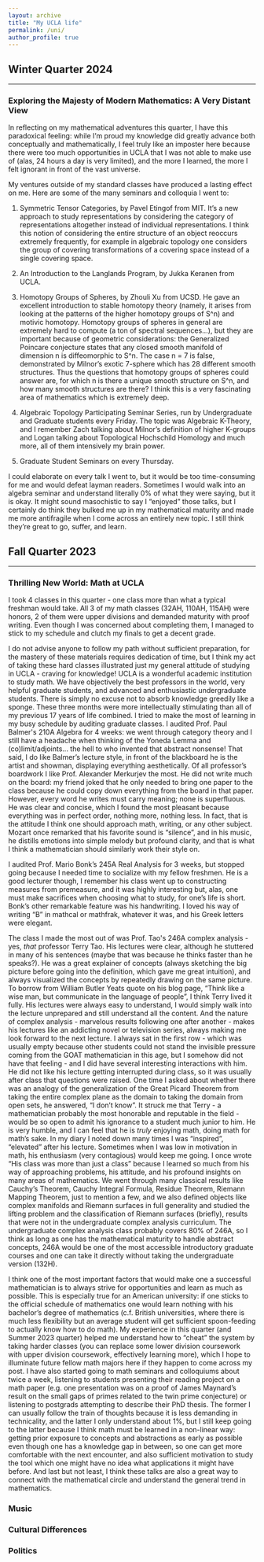 ```yaml
---
layout: archive
title: "My UCLA life"
permalink: /uni/
author_profile: true
---
```


## Winter Quarter 2024
------
### Exploring the Majesty of Modern Mathematics: A Very Distant View
In reflecting on my mathematical adventures this quarter, I have this paradoxical feeling: while I’m proud my knowledge did greatly advance both conceptually and mathematically, I feel truly like an imposter here because there were too much opportunities in UCLA that I was not able to make use of (alas, 24 hours a day is very limited), and the more I learned, the more I felt ignorant in front of the vast universe.

My ventures outside of my standard classes have produced a lasting effect on me. Here are some of the many seminars and colloquia I went to:

1. Symmetric Tensor Categories, by Pavel Etingof from MIT. It’s a new approach to study representations by considering the category of representations altogether instead of individual representations. I think this notion of considering the entire structure of an object reoccurs extremely frequently, for example in algebraic topology one considers the group of covering transformations of a covering space instead of a single covering space. 

2. An Introduction to the Langlands Program, by Jukka Keranen from UCLA. 

3. Homotopy Groups of Spheres, by Zhouli Xu from UCSD. He gave an excellent introduction to stable homotopy theory (namely, it arises from looking at the patterns of the higher homotopy groups of S^n) and motivic homotopy. Homotopy groups of spheres in general are extremely hard to compute (a ton of spectral sequences…), but they are important because of geometric considerations: the Generalized Poincare conjecture states that any closed smooth manifold of dimension n is diffeomorphic to S^n. The case n = 7 is false, demonstrated by Milnor’s exotic 7-sphere which has 28 different smooth structures. Thus the questions that homotopy groups of spheres could answer are, for which n is there a unique smooth structure on S^n, and how many smooth structures are there? I think this is a very fascinating area of mathematics which is extremely deep.

4. Algebraic Topology Participating Seminar Series, run by Undergraduate and Graduate students every Friday. The topic was Algebraic K-Theory, and I remember Zach talking about Milnor’s definition of higher K-groups and Logan talking about Topological Hochschild Homology and much more, all of them intensively my brain power.

5. Graduate Student Seminars on every Thursday. 

I could elaborate on every talk I went to, but it would be too time-consuming for me and would defeat layman readers. Sometimes I would walk into an algebra seminar and understand literally 0% of what they were saying, but it is okay. It might sound masochistic to say I “enjoyed” those talks, but I certainly do think they bulked me up in my mathematical maturity and made me more antifragile when I come across an entirely new topic. I still think they’re great to go, suffer, and learn.


## Fall Quarter 2023 
------
### Thrilling New World: Math at UCLA 
I took 4 classes in this quarter - one class more than what a typical freshman would take. All 3 of my math classes (32AH, 110AH, 115AH) were honors, 2 of them were upper divisions and demanded maturity with proof writing. Even though I was concerned about completing them, I managed to stick to my schedule and clutch my finals to get a decent grade.

I do not advise anyone to follow my path without sufficient preparation, for the mastery of these materials requires dedication of time, but I think my act of taking these hard classes illustrated just my general attitude of studying in UCLA - craving for knowledge! UCLA is a wonderful academic institution to study math. We have objectively the best professors in the world, very helpful graduate students, and advanced and enthusiastic undergraduate students. There is simply no excuse not to absorb knowledge greedily like a sponge. These three months were more intellectually stimulating than all of my previous 17 years of life combined. I tried to make the most of learning in my busy schedule by auditing graduate classes. I audited Prof. Paul Balmer's 210A Algebra for 4 weeks: we went through category theory and I still have a headache when thinking of the Yoneda Lemma and (co)limit/adjoints... the hell to who invented that abstract nonsense! That said, I do like Balmer’s lecture style, in front of the blackboard he is the artist and showman, displaying everything aesthetically. Of all professor’s boardwork I like Prof. Alexander Merkurjev the most. He did not write much on the board: my friend joked that he only needed to bring one paper to the class because he could copy down everything from the board in that paper. However, every word he writes must carry meaning; none is superfluous. He was clear and concise, which I found the most pleasant because everything was in perfect order, nothing more, nothing less. In fact, that is the attitude I think one should approach math, writing, or any other subject. Mozart once remarked that his favorite sound is “silence”, and in his music, he distills emotions into simple melody but profound clarity, and that is what I think a mathematician should similarly work their style on.

I audited Prof. Mario Bonk’s 245A Real Analysis for 3 weeks, but stopped going because I needed time to socialize with my fellow freshmen. He is a good lecturer though, I remember his class went up to constructing measures from premeasure, and it was highly interesting but, alas, one must make sacrifices when choosing what to study, for one’s life is short. Bonk’s other remarkable feature was his handwriting. I loved his way of writing “B” in mathcal or mathfrak, whatever it was, and his Greek letters were elegant.

The class I made the most out of was Prof. Tao's 246A complex analysis - yes, *that* professor Terry Tao. His lectures were clear, although he stuttered in many of his sentences (maybe that was because he thinks faster than he speaks?). He was a great explainer of concepts (always sketching the big picture before going into the definition, which gave me great intuition), and always visualized the concepts by repeatedly drawing on the same picture. To borrow from William Butler Yeats quote on his blog page, “Think like a wise man, but communicate in the language of people”, I think Terry lived it fully. His lectures were always easy to understand, I would simply walk into the lecture unprepared and still understand all the content. And the nature of complex analysis - marvelous results following one after another - makes his lectures like an addicting novel or television series, always making me look forward to the next lecture.  I always sat in the first row - which was usually empty because other students could not stand the invisible pressure coming from the GOAT mathematician in this age, but I somehow did not have that feeling - and I did have several interesting interactions with him. He did not like his lecture getting interrupted during class, so it was usually after class that questions were raised. One time I asked about whether there was an analogy of the generalization of the Great Picard Theorem from taking the entire complex plane as the domain to taking the domain from open sets, he answered, “I don’t know”. It struck me that Terry - a mathematician probably the most honorable and reputable in the field - would be so open to admit his ignorance to a student much junior to him. He is very humble, and I can feel that he is *truly* enjoying math, doing math for math’s sake. In my diary I noted down many times I was “inspired”, “elevated” after his lecture. Sometimes when I was low in motivation in math, his enthusiasm (very contagious) would keep me going. I once wrote “His class was more than just a class” because I learned so much from his way of approaching problems, his attitude, and his profound insights on many areas of mathematics. We went through many classical results like Cauchy’s Theorem, Cauchy Integral Formula, Residue Theorem, Riemann Mapping Theorem, just to mention a few, and we also defined objects like complex manifolds and Riemann surfaces in full generality and studied the lifting problem and the classification of Riemann surfaces (briefly), results that were not in the undergraduate complex analysis curriculum. The undergraduate complex analysis class probably covers 80% of 246A, so I think as long as one has the mathematical maturity to handle abstract concepts, 246A would be one of the most accessible introductory graduate courses and one can take it directly without taking the undergraduate version (132H). 

I think one of the most important factors that would make one a successful mathematician is to always strive for opportunities and learn as much as possible. This is especially true for an American university: if one sticks to the official schedule of mathematics one would learn nothing with his bachelor’s degree of mathematics (c.f. British universities, where there is much less flexibility but an average student will get sufficient spoon-feeding to actually know how to do math). My experience in this quarter (and Summer 2023 quarter) helped me understand how to “cheat” the system by taking harder classes (you can replace some lower division coursework with upper division coursework, effectively learning more), which I hope to illuminate future fellow math majors here if they happen to come across my post. I have also started going to math seminars and colloquiums about twice a week, listening to students presenting their reading project on a math paper (e.g. one presentation was on a proof of James Maynard’s result on the small gaps of primes related to the twin prime conjecture) or listening to postgrads attempting to describe their PhD thesis. The former I can usually follow the train of thoughts because it is less demanding in technicality, and the latter I only understand about 1%, but I still keep going to the latter because I think math must be learned in a non-linear way: getting prior exposure to concepts and abstractions as early as possible even though one has a knowledge gap in between, so one can get more comfortable with the next encounter, and also sufficient motivation to study the tool which one might have no idea what applications it might have before. And last but not least, I think these talks are also a great way to connect with the mathematical circle and understand the general trend in mathematics. 

### Music
### Cultural Differences
### Politics
